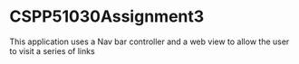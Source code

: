 CSPP51030Assignment3
====================

This application uses a Nav bar controller and a web view to allow the user to visit a series of links
